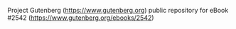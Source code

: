 Project Gutenberg (https://www.gutenberg.org) public repository for eBook #2542 (https://www.gutenberg.org/ebooks/2542)
